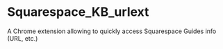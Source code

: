 # Squarespace_KB_urlext
A Chrome extension allowing to quickly access Squarespace Guides info (URL, etc.)
